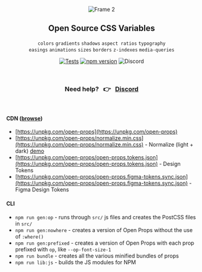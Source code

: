 <div align="center">
  
![Frame 2](https://user-images.githubusercontent.com/1134620/141246730-7df4cf2a-6249-42ca-a01b-494c3ccddabe.png)

## Open Source CSS Variables
  
`colors` `gradients` `shadows` `aspect ratios` `typography`  
`easings` `animations` `sizes` `borders` `z-indexes` `media-queries`  

[![Tests](https://github.com/argyleink/open-props/actions/workflows/tests.yml/badge.svg?branch=main)](https://github.com/argyleink/open-props/actions/workflows/tests.yml)
[![npm version](http://img.shields.io/npm/v/open-props.svg)](https://npmjs.org/package/open-props)
![Discord](https://badgen.net/discord/members/AqA4fU886r)
  
<br>

### Need help? &nbsp; 👉 &nbsp; [Discord](https://discord.gg/AqA4fU886r) 
  
</div>

<br>

#### CDN ([browse](https://unpkg.com/browse/open-props@latest/))
- [https://unpkg.com/open-props](https://unpkg.com/open-props)
- [https://unpkg.com/open-props/normalize.min.css](https://unpkg.com/open-props/normalize.min.css) - Normalize (light + dark) [demo](https://codepen.io/argyleink/pen/KKvRORE)
- [https://unpkg.com/open-props/open-props.tokens.json](https://unpkg.com/open-props/open-props.tokens.json) - Design Tokens
- [https://unpkg.com/open-props/open-props.figma-tokens.sync.json](https://unpkg.com/open-props/open-props.figma-tokens.sync.json) - Figma Design Tokens

#### CLI
- `npm run gen:op` - runs through `src/` js files and creates the PostCSS files in `src/`
- `npm run gen:nowhere`  - creates a version of Open Props without the use of `:where()`
- `npm run gen:prefixed` - creates a version of Open Props with each prop prefixed with `op`, like `--op-font-size-1`
- `npm run bundle` - creates all the various minified bundles of props
- `npm run lib:js` - builds the JS modules for NPM
